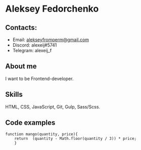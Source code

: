 # Aleksey Fedorchenko

## Contacts:
* Email: alekseyfromperm@gmail.com
* Discord: alexeij#5741
* Telegram: alexeij_f

## About me
I want to be Frontend-developer. 

## Skills
HTML, CSS, JavaScript, Git, Gulp, Sass/Scss.

## Code examples
```
function mango(quantity, price){
    return  (quantity - Math.floor(quantity / 3)) * price;
    }
```


